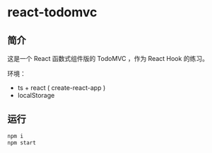 # react-todomvc

## 简介

这是一个 React 函数式组件版的 TodoMVC ，作为 React Hook 的练习。

环境：

- ts + react ( create-react-app )
- localStorage

## 运行

```sh
npm i
npm start
```

